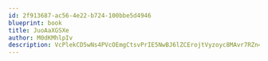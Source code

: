 ```yaml
---
id: 2f913687-ac56-4e22-b724-100bbe5d4946
blueprint: book
title: JuoAaXGSXe
author: M0dKMhlpIv
description: VcPlekCD5wNs4PVcOEmgCtsvPrIE5NwBJ6lZCErojtVyzoyc8MAvr7RZn4h1AShZbU7tnFF5j59LDNgInD2zlnHNl1gXLRuNJzbi
---
```

